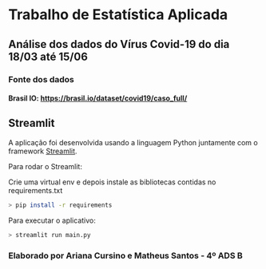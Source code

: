 # Trabalho de Estatística Aplicada
## Análise dos dados do Vírus Covid-19 do dia 18/03 até 15/06

### Fonte dos dados
#### Brasil IO: https://brasil.io/dataset/covid19/caso_full/
## Streamlit
A aplicação foi desenvolvida usando a linguagem Python juntamente com o framework [Streamlit](https://www.streamlit.io/).

Para rodar o Streamlit:

Crie uma virtual env e depois instale as bibliotecas contidas no requirements.txt

```bash
> pip install -r requirements
```
Para executar o aplicativo:
```bash
> streamlit run main.py
```

### Elaborado por Ariana Cursino e Matheus Santos - 4º ADS B